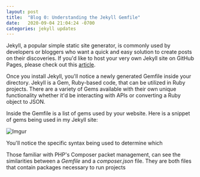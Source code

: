 ```yaml
---
layout: post
title:  "Blog 0: Understanding the Jekyll Gemfile"
date:   2020-09-04 21:04:24 -0700
categories: jekyll updates
---
```


Jekyll, a popular simple static site generator, is commonly used by developers or bloggers who want a quick and easy solution to create posts on their discoveries. If you'd like to host your very own Jekyll site on GitHub Pages, please check out this [article][GitHub-Page-with-Jekyll].

Once you install Jekyll, you'll notice a newly generated Gemfile inside your directory. Jekyll is a Gem, Ruby-based code, that can be utilized in Ruby projects. There are a variety of Gems available with their own unique functionality whether it'd be interacting with APIs or converting a Ruby object to JSON. 

Inside the Gemfile is a list of gems used by your website. Here is a snippet of gems being used in my Jekyll site:

![Imgur](https://i.imgur.com/QZV4WS1.png)

You'll notice the specific syntax being used to determine which

Those familiar with PHP's Composer packet management, can see the similarities between a *Gemfile* and a *composer.json* file. They are both files that contain packages necessary to run projects





[GitHub-Page-with-Jekyll]: https://docs.github.com/en/github/working-with-github-pages/creating-a-github-pages-site-with-jekyll
[Bundler-on-Mac]:          https://bundler.io/
[Jekyll-Mac]:              https://jekyllrb.com/docs/installation/macos/

